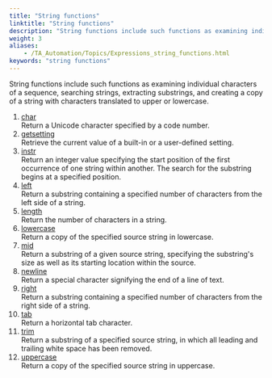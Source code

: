 ```yaml
--- 
title: "String functions"
linktitle: "String functions"
description: "String functions include such functions as examining individual characters of a sequence, searching strings, extracting substrings, and creating a copy of a string with characters translated to upper or lowercase."
weight: 3
aliases: 
    - /TA_Automation/Topics/Expressions_string_functions.html
keywords: "string functions"
---
```


String functions include such functions as examining individual characters of a sequence, searching strings, extracting substrings, and creating a copy of a string with characters translated to upper or lowercase.

1.  [char](/automation-guide/action-based-testing-language/the-test-language/functions/string-functions/char)  
Return a Unicode character specified by a code number.
2.  [getsetting](/automation-guide/action-based-testing-language/the-test-language/functions/string-functions/getsetting)  
Retrieve the current value of a built-in or a user-defined setting.
3.  [instr](/automation-guide/action-based-testing-language/the-test-language/functions/string-functions/instr)  
Return an integer value specifying the start position of the first occurrence of one string within another. The search for the substring begins at a specified position.
4.  [left](/automation-guide/action-based-testing-language/the-test-language/functions/string-functions/left)  
Return a substring containing a specified number of characters from the left side of a string.
5.  [length](/automation-guide/action-based-testing-language/the-test-language/functions/string-functions/length)  
Return the number of characters in a string.
6.  [lowercase](/automation-guide/action-based-testing-language/the-test-language/functions/string-functions/lowercase)  
Return a copy of the specified source string in lowercase.
7.  [mid](/automation-guide/action-based-testing-language/the-test-language/functions/string-functions/mid)  
Return a substring of a given source string, specifying the substring's size as well as its starting location within the source.
8.  [newline](/automation-guide/action-based-testing-language/the-test-language/functions/string-functions/newline)  
Return a special character signifying the end of a line of text.
9.  [right](/automation-guide/action-based-testing-language/the-test-language/functions/string-functions/right)  
Return a substring containing a specified number of characters from the right side of a string.
10. [tab](/automation-guide/action-based-testing-language/the-test-language/functions/string-functions/tab)  
Return a horizontal tab character.
11. [trim](/automation-guide/action-based-testing-language/the-test-language/functions/string-functions/trim)  
Return a substring of a specified source string, in which all leading and trailing white space has been removed.
12. [uppercase](/automation-guide/action-based-testing-language/the-test-language/functions/string-functions/uppercase)  
Return a copy of the specified source string in uppercase.




